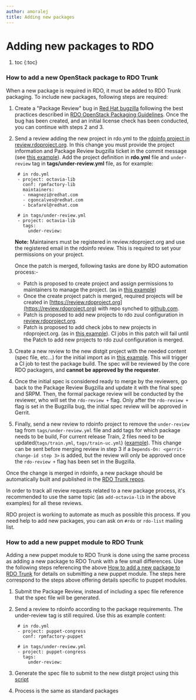 ```yaml
---
author: amoralej
title: Adding new packages
---
```


# Adding new packages to RDO

1. toc
{:toc}


### How to add a new OpenStack package to RDO Trunk

When a new package is required in RDO, it must be added to RDO Trunk packaging.
To include new packages, following steps are required:

1. Create a "Package Review" bug in [Red Hat bugzilla](https://bugzilla.redhat.com/)
following the best practices described in [RDO OpenStack Packaging Guidelines](/documentation/rdo-packaging-guidelines/). Once the bug has been created, and an initial license check has been conducted, you can continue with steps 2 and 3.

2. Send a review adding the new project in rdo.yml to the [rdoinfo project in
review.rdoproject.org](https://review.rdoproject.org/r/#/q/project:rdoinfo). In
this change you must provide the project information and Package Review bugzilla
ticket in the commit message (see [this example](https://review.rdoproject.org/r/#/c/18644/)).
Add the project definition in **rdo.yml** file and `under-review` tag in **tags/under-review.yml** file,
as for example:
    
        # in rdo.yml
        - project: octavia-lib
          conf: rpmfactory-lib
          maintainers:
          - nmagnezi@redhat.com
          - cgoncalves@redhat.com
          - bcafarel@redhat.com

        # in tags/under-review.yml
        - project: octavia-lib
          tags:
            under-review:
     
    **Note:** Maintainers must be registered in review.rdoproject.org and use the registered email in the rdoinfo review.
    This is required to set your permissions on your project.

    Once the patch is merged, following tasks are done by RDO automation process:-

    * Patch is proposed to create project and assign permissions to maintainers to manage the project.
    (as in [this example](https://review.rdoproject.org/r/#/c/18647/))
    * Once the create project patch is merged, required projects will be created in [https://review.rdoproject.org](https://review.rdoproject.org)
    with repo synched to [github.com](https://github.com/rdo-packages/octavia-lib-distgit).
    * Patch is proposed to add new projects to rdo zuul configuration in [review.rdoproject.org](https://github.com/rdo-infra/review.rdoproject.org-config/blob/master/zuul/rdo.yaml).
    * Patch is proposed to add check jobs to new projects in rdoproject.org.
    (as in [this example](https://review.rdoproject.org/r/#/c/18648/)). CI jobs in this patch will fail
    until the Patch to add new projects to rdo zuul configuration is merged.

3. Create a new review to the new distgit project with the needed content (spec
file, etc...) for the initial import as in [this example](https://review.rdoproject.org/r/#/c/18682/).
This will trigger a CI job to test the package build. The spec will be reviewed by the
core RDO packagers, and **cannot be approved by the requester**.

4. Once the initial spec is considered ready to merge by the reviewers, go back to the Package Review
Bugzilla and update it with the final spec and SRPM. Then, the formal package 
review will be conducted by the reviewer, who will set the `rdo-review +` flag. Only after
the `rdo-review +` flag is set in the Bugzilla bug, the initial spec review will be approved
in Gerrit.

5. Finally, send a new review to rdoinfo project to remove the `under-review` tag from `tags/under-review.yml` file
and add tags for which package needs to be build, For current release Train, 2 files need to be updated(`tags/train.yml`,
`tags/train-uc.yml`) ([example](https://review.rdoproject.org/r/#/c/18757/)).
This change can be sent before merging review in step 3 if a `Depends-On: <gerrit-change-id step 3>`
is added, but the review will only be approved once the `rdo-review +` flag has been
set in the Bugzilla.

Once the change is merged in rdoinfo, a new package should be automatically built
and published in the [RDO Trunk repos](http://trunk.rdoproject.org/centos7-master/report.html).

In order to track all review requests related to a new package process, it's recommended
to use the same topic (as `add-octavia-lib` in the above examples) for all these reviews.

RDO project is working to automate as much as possible this process. If you need
help to add new packages, you can ask on `#rdo` or `rdo-list` mailing list.

<a id="#rdo-pkg-guide"></a>

### How to add a new puppet module to RDO Trunk

Adding a new puppet module to RDO Trunk is done using the same process as adding a new
package to RDO Trunk with a few small differences. Use the following steps referencing the above
[How to add a new package to RDO Trunk](#how-to-add-a-new-openstack-package-to-rdo-trunk)
for details on submitting a new puppet module. The steps here correspond to the
steps above offering details specific to puppet modules.

1. Submit the Package Review, instead of including a spec file reference that the
spec file will be generated.

2. Send a review to rdoinfo according to the package requirements. The under-review tag
is still required. Use this as example content:


        # in rdo.yml
        - project: puppet-congress
          conf: rpmfactory-puppet

        # in tags/under-review.yml
        - project: puppet-congress
          tags:
            under-review:
     
3. Generate the spec file to submit to the new distgit project using this [script](https://github.com/strider/opm-toolbox)

4. Process is the same as standard packages

